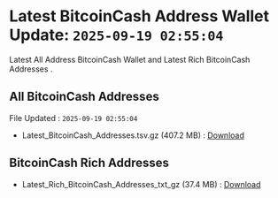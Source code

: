 # Latest BitcoinCash Address Wallet Update: `2025-09-19 02:55:04`

Latest All Address BitcoinCash Wallet and Latest Rich BitcoinCash Addresses .

## All BitcoinCash Addresses

File Updated : `2025-09-19 02:55:04`

- Latest_BitcoinCash_Addresses.tsv.gz (407.2 MB) : [Download](https://github.com/Pymmdrza/Rich-Address-Wallet/releases/tag/BitcoinCash)

## BitcoinCash Rich Addresses

- Latest_Rich_BitcoinCash_Addresses_txt_gz (37.4 MB) : [Download](https://github.com/Pymmdrza/Rich-Address-Wallet/releases/tag/BitcoinCash)
